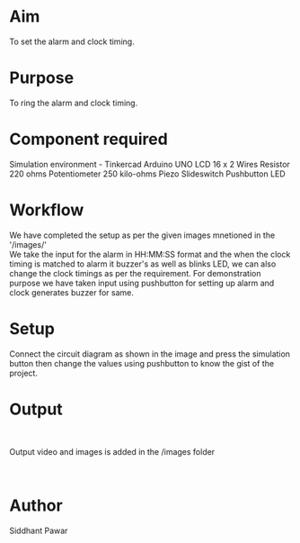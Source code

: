 # Aim
To set the alarm and clock timing.
<br>

# Purpose
To ring the alarm and clock timing.
<br>

# Component required
Simulation environment - Tinkercad
Arduino UNO
LCD 16 x 2 
Wires
Resistor 220 ohms 
Potentiometer 250 kilo-ohms
Piezo
Slideswitch
Pushbutton
LED
<br>


# Workflow
We have completed the setup as per the given images mnetioned in the '/images/'<br>
We take the input for the alarm in HH:MM:SS format and the when the clock timing is matched to alarm it buzzer's as well as blinks LED, we can also change the clock timings as per the requirement. For demonstration purpose we have taken input using pushbutton for setting up alarm and clock generates buzzer for same.
<br>

# Setup 
Connect the circuit diagram as shown in the image and press the simulation button then change the values using pushbutton to know the gist of the project.

# Output


<br>

Output video and images is added in the /images folder

<br>

# Author
Siddhant Pawar